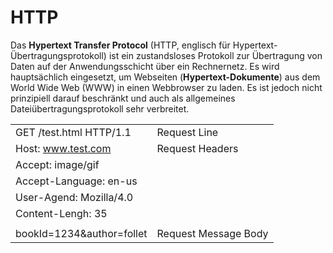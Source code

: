 # HTTP

Das **Hypertext Transfer Protocol** \(HTTP, englisch für Hypertext-Übertragungsprotokoll\) ist ein zustandsloses Protokoll zur Übertragung von Daten auf der Anwendungsschicht über ein Rechnernetz. Es wird hauptsächlich eingesetzt, um Webseiten \(**Hypertext-Dokumente**\) aus dem World Wide Web \(WWW\) in einen Webbrowser zu laden. Es ist jedoch nicht prinzipiell darauf beschränkt und auch als allgemeines Dateiübertragungsprotokoll sehr verbreitet.

|  |  |
| :--- | :--- |
| GET /test.html HTTP/1.1 | Request Line |
| Host: www.test.com | Request Headers |
| Accept: image/gif |  |
| Accept-Language: en-us |  |
| User-Agend: Mozilla/4.0 |  |
| Content-Lengh: 35 |  |
|  |  |
| bookId=1234&author=follet | Request Message Body |

